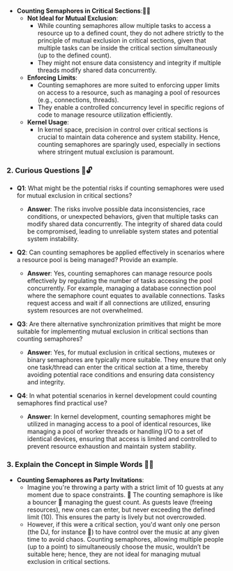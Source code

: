 - **Counting Semaphores in Critical Sections**:📘🔐
  - **Not Ideal for Mutual Exclusion**:
    - While counting semaphores allow multiple tasks to access a resource up to a defined count, they do not adhere strictly to the principle of mutual exclusion in critical sections, given that multiple tasks can be inside the critical section simultaneously (up to the defined count).
    - They might not ensure data consistency and integrity if multiple threads modify shared data concurrently.
  - **Enforcing Limits**:
    - Counting semaphores are more suited to enforcing upper limits on access to a resource, such as managing a pool of resources (e.g., connections, threads).
    - They enable a controlled concurrency level in specific regions of code to manage resource utilization efficiently.
  - **Kernel Usage**:
    - In kernel space, precision in control over critical sections is crucial to maintain data coherence and system stability. Hence, counting semaphores are sparingly used, especially in sections where stringent mutual exclusion is paramount.

### 2. Curious Questions 🤔🔓

- **Q1**: What might be the potential risks if counting semaphores were used for mutual exclusion in critical sections?
  - **Answer**: The risks involve possible data inconsistencies, race conditions, or unexpected behaviors, given that multiple tasks can modify shared data concurrently. The integrity of shared data could be compromised, leading to unreliable system states and potential system instability.

- **Q2**: Can counting semaphores be applied effectively in scenarios where a resource pool is being managed? Provide an example.
  - **Answer**: Yes, counting semaphores can manage resource pools effectively by regulating the number of tasks accessing the pool concurrently. For example, managing a database connection pool where the semaphore count equates to available connections. Tasks request access and wait if all connections are utilized, ensuring system resources are not overwhelmed.

- **Q3**: Are there alternative synchronization primitives that might be more suitable for implementing mutual exclusion in critical sections than counting semaphores?
  - **Answer**: Yes, for mutual exclusion in critical sections, mutexes or binary semaphores are typically more suitable. They ensure that only one task/thread can enter the critical section at a time, thereby avoiding potential race conditions and ensuring data consistency and integrity.

- **Q4**: In what potential scenarios in kernel development could counting semaphores find practical use?
  - **Answer**: In kernel development, counting semaphores might be utilized in managing access to a pool of identical resources, like managing a pool of worker threads or handling I/O to a set of identical devices, ensuring that access is limited and controlled to prevent resource exhaustion and maintain system stability.

### 3. Explain the Concept in Simple Words 🌱🛑

- **Counting Semaphores as Party Invitations**:
  - Imagine you're throwing a party with a strict limit of 10 guests at any moment due to space constraints. 🎉 The counting semaphore is like a bouncer 🚷 managing the guest count. As guests leave (freeing resources), new ones can enter, but never exceeding the defined limit (10). This ensures the party is lively but not overcrowded.
  - However, if this were a critical section, you'd want only one person (the DJ, for instance 🎵) to have control over the music at any given time to avoid chaos. Counting semaphores, allowing multiple people (up to a point) to simultaneously choose the music, wouldn’t be suitable here; hence, they are not ideal for managing mutual exclusion in critical sections.
